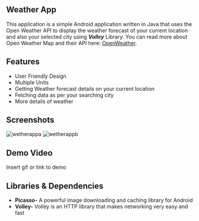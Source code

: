 
## **Weather App**

This application is a simple Android application written in Java 
that uses the Open Weather API to display the weather forecast of 
your current location and also your selected city using ***Volley*** Library.
 You can read more about Open Weather Map and their API here: 
 [OpenWeather](https://openweathermap.org/api). 


## Features

- User Friendly Design
- Multiple Units
- Getting Weather forecast details on your current location
- Fetching data as per your searching city
- More details of weather 


## Screenshots
![wetherappa](https://user-images.githubusercontent.com/72797331/142452990-de24ae7b-fc76-4d26-9f53-ffc40b1fe8cc.jpg)
![wetherappb](https://user-images.githubusercontent.com/72797331/142454483-6328abf0-79dd-499c-874e-c14eab84ed11.jpg)


## Demo Video

Insert gif or link to demo


## Libraries & Dependencies
- **Picasso-** A powerful image downloading and caching library for Android
- **Volley-** Volley is an HTTP library that makes networking very easy and fast
